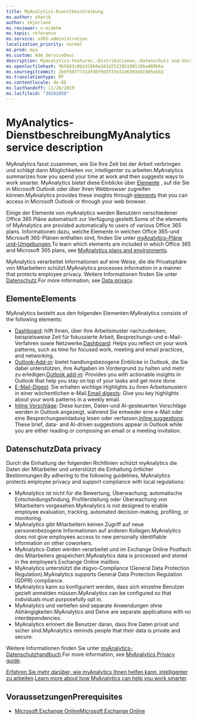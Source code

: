 ```yaml
---
title: MyAnalytics-Dienstbeschreibung
ms.author: sharik
author: skjerland
ms.reviewer: v-midehm
ms.topic: reference
ms.service: o365-administration
localization_priority: normal
ms.prod: mya
ms.custom: Adm_ServiceDesc
description: MyAnalytics-Features,-Distributionen,-Datenschutz und-Voraussetzungen
ms.openlocfilehash: 9b5683c0b2d19b0e263d25228b190110ba489b6a
ms.sourcegitcommit: 2b9f68f7731dfd6f9d3f33e31e6303e81985ebb2
ms.translationtype: MT
ms.contentlocale: de-DE
ms.lasthandoff: 11/26/2019
ms.locfileid: "39262858"
---
```

# <a name="myanalytics-service-description"></a><span data-ttu-id="becd5-103">MyAnalytics-Dienstbeschreibung</span><span class="sxs-lookup"><span data-stu-id="becd5-103">MyAnalytics service description</span></span>

<span data-ttu-id="becd5-104">MyAnalytics fasst zusammen, wie Sie Ihre Zeit bei der Arbeit verbringen und schlägt dann Möglichkeiten vor, intelligenter zu arbeiten.</span><span class="sxs-lookup"><span data-stu-id="becd5-104">MyAnalytics summarizes how you spend your time at work and then suggests ways to work smarter.</span></span> <span data-ttu-id="becd5-105">MyAnalytics bietet diese Einblicke über [Elemente](#elements) , auf die Sie in Microsoft Outlook oder über Ihren Webbrowser zugreifen können.</span><span class="sxs-lookup"><span data-stu-id="becd5-105">MyAnalytics provides these insights through [elements](#elements) that you can access in Microsoft Outlook or through your web browser.</span></span>

<span data-ttu-id="becd5-106">Einige der Elemente von myAnalytics werden Benutzern verschiedener Office 365 Pläne automatisch zur Verfügung gestellt.</span><span class="sxs-lookup"><span data-stu-id="becd5-106">Some of the elements of MyAnalytics are provided automatically to users of various Office 365 plans.</span></span> <span data-ttu-id="becd5-107">Informationen dazu, welche Elemente in welchen Office 365-und Microsoft 365-Plänen enthalten sind, finden Sie unter [myAnalytics-Pläne und-Umgebungen](https://docs.microsoft.com/workplace-analytics/myanalytics/overview/plans-environments).</span><span class="sxs-lookup"><span data-stu-id="becd5-107">To learn which elements are included in which Office 365 and Microsoft 365 plans, see [MyAnalytics plans and environments](https://docs.microsoft.com/workplace-analytics/myanalytics/overview/plans-environments).</span></span>  

<span data-ttu-id="becd5-108">MyAnalytics verarbeitet Informationen auf eine Weise, die die Privatsphäre von Mitarbeitern schützt.</span><span class="sxs-lookup"><span data-stu-id="becd5-108">MyAnalytics processes information in a manner that protects employee privacy.</span></span> <span data-ttu-id="becd5-109">Weitere Informationen finden Sie unter [Datenschutz](#data-privacy).</span><span class="sxs-lookup"><span data-stu-id="becd5-109">For more information, see [Data privacy](#data-privacy).</span></span>

## <a name="elements"></a><span data-ttu-id="becd5-110">Elemente</span><span class="sxs-lookup"><span data-stu-id="becd5-110">Elements</span></span>

<span data-ttu-id="becd5-111">MyAnalytics besteht aus den folgenden Elementen:</span><span class="sxs-lookup"><span data-stu-id="becd5-111">MyAnalytics consists of the following elements:</span></span>

* <span data-ttu-id="becd5-112">[Dashboard](https://docs.microsoft.com/workplace-analytics/myanalytics/use/dashboard-2): hilft Ihnen, über Ihre Arbeitsmuster nachzudenken, beispielsweise Zeit für fokussierte Arbeit, Besprechungs-und e-Mail-Verfahren sowie Netzwerke.</span><span class="sxs-lookup"><span data-stu-id="becd5-112">[Dashboard](https://docs.microsoft.com/workplace-analytics/myanalytics/use/dashboard-2): Helps you reflect on your work patterns, such as time for focused work, meeting and email practices, and networking.</span></span>
* <span data-ttu-id="becd5-113">[Outlook-Add-in](https://docs.microsoft.com/workplace-analytics/myanalytics/use/add-in): bietet handlungsbezogene Einblicke in Outlook, die Sie dabei unterstützen, ihre Aufgaben im Vordergrund zu halten und mehr zu erledigen.</span><span class="sxs-lookup"><span data-stu-id="becd5-113">[Outlook add-in](https://docs.microsoft.com/workplace-analytics/myanalytics/use/add-in): Provides you with actionable insights in Outlook that help you stay on top of your tasks and get more done.</span></span>
* <span data-ttu-id="becd5-114">[E-Mail-Digest](https://docs.microsoft.com/workplace-analytics/myanalytics/use/email-digest-2): Sie erhalten wichtige Highlights zu ihren Arbeitsmustern in einer wöchentlichen e-Mail.</span><span class="sxs-lookup"><span data-stu-id="becd5-114">[Email digests](https://docs.microsoft.com/workplace-analytics/myanalytics/use/email-digest-2): Give you key highlights about your work patterns in a weekly email.</span></span>
* <span data-ttu-id="becd5-115">[Inline Vorschläge](https://docs.microsoft.com/workplace-analytics/myanalytics/use/mya-notifications): Diese kurzen, Daten-und AI-gesteuerten Vorschläge werden in Outlook angezeigt, während Sie entweder eine e-Mail oder eine Besprechungseinladung lesen oder verfassen.</span><span class="sxs-lookup"><span data-stu-id="becd5-115">[Inline suggestions](https://docs.microsoft.com/workplace-analytics/myanalytics/use/mya-notifications): These brief, data- and AI-driven suggestions appear in Outlook while you are either reading or composing an email or a meeting invitation.</span></span>

## <a name="data-privacy"></a><span data-ttu-id="becd5-116">Datenschutz</span><span class="sxs-lookup"><span data-stu-id="becd5-116">Data privacy</span></span>

<span data-ttu-id="becd5-117">Durch die Einhaltung der folgenden Richtlinien schützt myAnalytics die Daten der Mitarbeiter und unterstützt die Einhaltung örtlicher Bestimmungen:</span><span class="sxs-lookup"><span data-stu-id="becd5-117">By adhering to the following guidelines, MyAnalytics protects employee privacy and support compliance with local regulations:</span></span>

* <span data-ttu-id="becd5-118">MyAnalytics ist nicht für die Bewertung, Überwachung, automatische Entscheidungsfindung, Profilerstellung oder Überwachung von Mitarbeitern vorgesehen.</span><span class="sxs-lookup"><span data-stu-id="becd5-118">MyAnalytics is not designed to enable employee evaluation, tracking, automated decision-making, profiling, or monitoring.</span></span>
* <span data-ttu-id="becd5-119">MyAnalytics gibt Mitarbeitern keinen Zugriff auf neue personenbezogene Informationen auf anderen Kollegen.</span><span class="sxs-lookup"><span data-stu-id="becd5-119">MyAnalytics does not give employees access to new personally identifiable information on other coworkers.</span></span>
* <span data-ttu-id="becd5-120">MyAnalytics-Daten werden verarbeitet und im Exchange Online Postfach des Mitarbeiters gespeichert.</span><span class="sxs-lookup"><span data-stu-id="becd5-120">MyAnalytics data is processed and stored in the employee’s Exchange Online mailbox.</span></span>
* <span data-ttu-id="becd5-121">MyAnalytics unterstützt die dsgvo-Compliance (General Data Protection Regulation).</span><span class="sxs-lookup"><span data-stu-id="becd5-121">MyAnalytics supports General Data Protection Regulation (GDPR) compliance.</span></span>
* <span data-ttu-id="becd5-122">MyAnalytics kann so konfiguriert werden, dass sich einzelne Benutzer gezielt anmelden müssen.</span><span class="sxs-lookup"><span data-stu-id="becd5-122">MyAnalytics can be configured so that individuals must purposefully opt in.</span></span>
* <span data-ttu-id="becd5-123">MyAnalytics und vertiefen sind separate Anwendungen ohne Abhängigkeiten.</span><span class="sxs-lookup"><span data-stu-id="becd5-123">MyAnalytics and Delve are separate applications with no interdependencies.</span></span>
* <span data-ttu-id="becd5-124">MyAnalytics erinnert die Benutzer daran, dass Ihre Daten privat und sicher sind.</span><span class="sxs-lookup"><span data-stu-id="becd5-124">MyAnalytics reminds people that their data is private and secure.</span></span>

<span data-ttu-id="becd5-125">Weitere Informationen finden Sie unter [myAnalytics-Datenschutzhandbuch](https://docs.microsoft.com/workplace-analytics/myanalytics/overview/privacy-guide).</span><span class="sxs-lookup"><span data-stu-id="becd5-125">For more information, see [MyAnalytics Privacy guide](https://docs.microsoft.com/workplace-analytics/myanalytics/overview/privacy-guide).</span></span>

<span data-ttu-id="becd5-126">[Erfahren Sie mehr darüber, wie myAnalytics Ihnen helfen kann, intelligenter zu arbeiten](https://products.office.com/business/myanalytics-personal-analytics).</span><span class="sxs-lookup"><span data-stu-id="becd5-126">[Learn more about how MyAnalytics can help you work smarter](https://products.office.com/business/myanalytics-personal-analytics).</span></span>

## <a name="prerequisites"></a><span data-ttu-id="becd5-127">Voraussetzungen</span><span class="sxs-lookup"><span data-stu-id="becd5-127">Prerequisites</span></span>

* [<span data-ttu-id="becd5-128">Microsoft Exchange Online</span><span class="sxs-lookup"><span data-stu-id="becd5-128">Microsoft Exchange Online</span></span>](https://docs.microsoft.com/office365/servicedescriptions/exchange-online-service-description/exchange-online-service-description)
